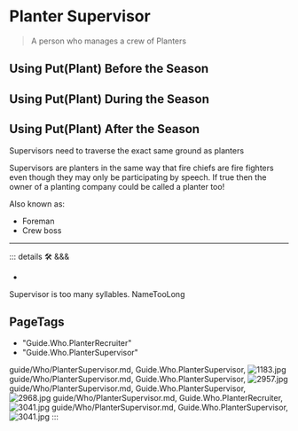 
# Planter Supervisor

> A person who manages a crew of Planters

## Using Put(Plant) Before the Season

## Using Put(Plant) During the Season

## Using Put(Plant) After the Season

Supervisors need to traverse the exact same ground as planters

Supervisors are planters in the same way that fire chiefs are fire fighters even though they may only be participating by speech. If true then the owner of a planting company could be called a planter too!

Also known as:

- Foreman
- Crew boss

---

<!-- =================================================== -->
<!-- =================================================== -->
<!-- =================================================== -->
<!-- =================================================== -->
<!-- =================================================== -->
::: details 🛠 <dev>&&&</dev>

-

Supervisor is too many syllables. NameTooLong
<h2>PageTags</h2>

- "Guide.Who.PlanterRecruiter"
- "Guide.Who.PlanterSupervisor"

guide/Who/PlanterSupervisor.md, <dev>Guide.Who.PlanterSupervisor</dev>, ![1183.jpg](/PaperPhoto/1183.jpg)
guide/Who/PlanterSupervisor.md, <dev>Guide.Who.PlanterSupervisor</dev>, ![2957.jpg](/PaperPhoto/2957.jpg)
guide/Who/PlanterSupervisor.md, <dev>Guide.Who.PlanterSupervisor</dev>, ![2968.jpg](/PaperPhoto/2968.jpg)
guide/Who/PlanterSupervisor.md, <dev>Guide.Who.PlanterRecruiter</dev>, ![3041.jpg](/PaperPhoto/3041.jpg)
guide/Who/PlanterSupervisor.md, <dev>Guide.Who.PlanterSupervisor</dev>, ![3041.jpg](/PaperPhoto/3041.jpg)
:::
